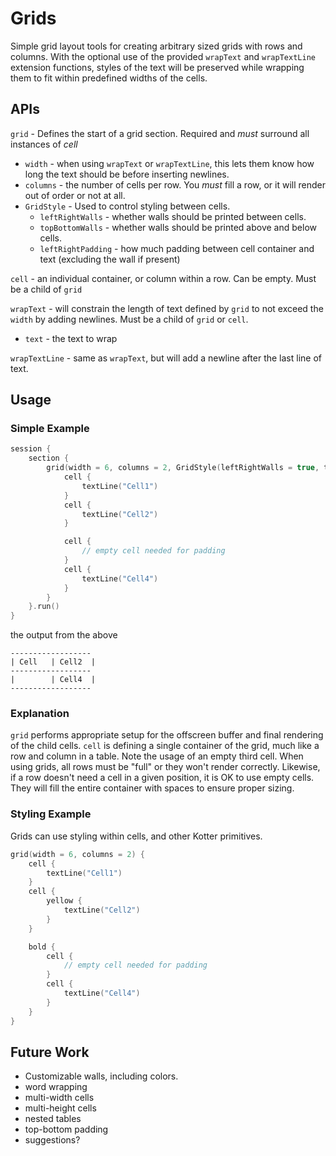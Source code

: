 # Grids
Simple grid layout tools for creating arbitrary sized grids with rows and columns. With the optional use of the provided
`wrapText` and `wrapTextLine` extension functions, styles of the text will be preserved while wrapping them to fit
within predefined widths of the cells.

## APIs

`grid` - Defines the start of a grid section. Required and *must* surround all instances of *cell*
* `width` - when using `wrapText` or `wrapTextLine`, this lets them know how long the text should be before inserting newlines.
* `columns` - the number of cells per row. You *must* fill a row, or it will render out of order or not at all.
* `GridStyle` - Used to control styling between cells. 
  * `leftRightWalls` - whether walls should be printed between cells.
  * `topBottomWalls` - whether walls should be printed above and below cells.
  * `leftRightPadding` - how much padding between cell container and text (excluding the wall if present)

`cell` - an individual container, or column within a row. Can be empty. Must be a child of `grid`

`wrapText` - will constrain the length of text defined by `grid` to not exceed the `width` by adding newlines. Must
be a child of `grid` or `cell`.
* `text` - the text to wrap

`wrapTextLine` - same as `wrapText`, but will add a newline after the last line of text.

## Usage

### Simple Example

```kotlin
session {
    section {
        grid(width = 6, columns = 2, GridStyle(leftRightWalls = true, topBottomWalls = true, leftRightPadding = 1)) {
            cell {
                textLine("Cell1")
            }
            cell {
                textLine("Cell2")
            }

            cell {
                // empty cell needed for padding
            }
            cell {
                textLine("Cell4")
            }
        }
    }.run()
}
```

the output from the above

```
------------------
| Cell   | Cell2  |
------------------
|        | Cell4  |
------------------
```

### Explanation
`grid` performs appropriate setup for the offscreen buffer and final rendering of the child cells. `cell` is defining a
single container of the grid, much like a row and column in a table. Note the usage of an empty third cell. When using
grids, all rows must be "full" or they won't render correctly. Likewise, if a row doesn't need a cell in a given
position, it is OK to use empty cells. They will fill the entire container with spaces to ensure proper sizing.

### Styling Example
Grids can use styling within cells, and other Kotter primitives.

```kotlin
grid(width = 6, columns = 2) {
    cell {
        textLine("Cell1")
    }
    cell {
        yellow {
            textLine("Cell2")
        }
    }

    bold {
        cell {
            // empty cell needed for padding
        }
        cell {
            textLine("Cell4")
        }
    }
}
```

## Future Work
* Customizable walls, including colors.
* word wrapping
* multi-width cells
* multi-height cells
* nested tables
* top-bottom padding
* suggestions?